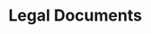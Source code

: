 [//]: # (pfamannot)
[//]: # (Protein Family Annotator)
[//]: # ()
[//]: # (docs/legal/index.md)
[//]: # (Jan Hamalcik)
[//]: # ()
[//]: # (Starting point for docs/legal directory)
[//]: # ()

# Legal Documents
